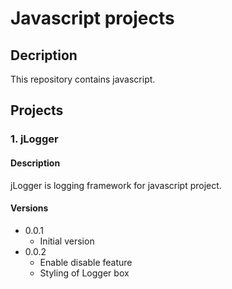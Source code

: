 # Javascript projects

## Decription
This repository contains javascript.

## Projects

### 1. jLogger
#### Description
jLogger is logging framework for javascript project.

#### Versions
* 0.0.1 
    * Initial version
* 0.0.2
    * Enable disable feature
    * Styling of Logger box
